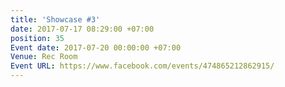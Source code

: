 ```yaml
---
title: 'Showcase #3'
date: 2017-07-17 08:29:00 +07:00
position: 35
Event date: 2017-07-20 00:00:00 +07:00
Venue: Rec Room
Event URL: https://www.facebook.com/events/474865212862915/
---
```


